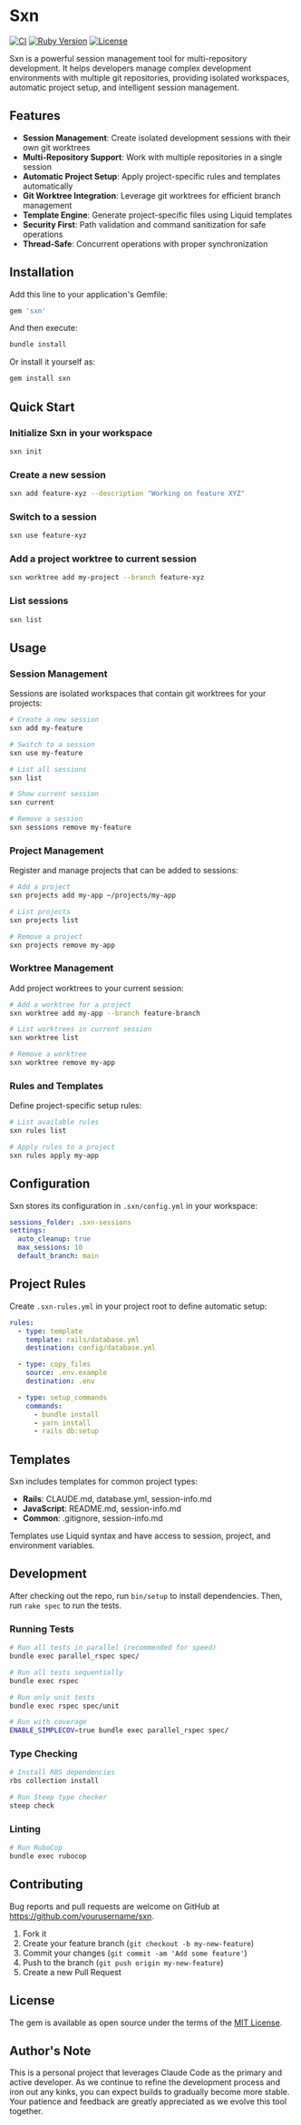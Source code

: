 # Sxn

[![CI](https://github.com/idl3/sxn/actions/workflows/ci.yml/badge.svg)](https://github.com/idl3/sxn/actions/workflows/ci.yml)
[![Ruby Version](https://img.shields.io/badge/ruby-3.2%2B-red)](https://www.ruby-lang.org)
[![License](https://img.shields.io/badge/license-MIT-blue)](LICENSE.txt)

Sxn is a powerful session management tool for multi-repository development. It helps developers manage complex development environments with multiple git repositories, providing isolated workspaces, automatic project setup, and intelligent session management.

## Features

- **Session Management**: Create isolated development sessions with their own git worktrees
- **Multi-Repository Support**: Work with multiple repositories in a single session
- **Automatic Project Setup**: Apply project-specific rules and templates automatically
- **Git Worktree Integration**: Leverage git worktrees for efficient branch management
- **Template Engine**: Generate project-specific files using Liquid templates
- **Security First**: Path validation and command sanitization for safe operations
- **Thread-Safe**: Concurrent operations with proper synchronization

## Installation

Add this line to your application's Gemfile:

```ruby
gem 'sxn'
```

And then execute:

```bash
bundle install
```

Or install it yourself as:

```bash
gem install sxn
```

## Quick Start

### Initialize Sxn in your workspace

```bash
sxn init
```

### Create a new session

```bash
sxn add feature-xyz --description "Working on feature XYZ"
```

### Switch to a session

```bash
sxn use feature-xyz
```

### Add a project worktree to current session

```bash
sxn worktree add my-project --branch feature-xyz
```

### List sessions

```bash
sxn list
```

## Usage

### Session Management

Sessions are isolated workspaces that contain git worktrees for your projects:

```bash
# Create a new session
sxn add my-feature

# Switch to a session
sxn use my-feature

# List all sessions
sxn list

# Show current session
sxn current

# Remove a session
sxn sessions remove my-feature
```

### Project Management

Register and manage projects that can be added to sessions:

```bash
# Add a project
sxn projects add my-app ~/projects/my-app

# List projects
sxn projects list

# Remove a project
sxn projects remove my-app
```

### Worktree Management

Add project worktrees to your current session:

```bash
# Add a worktree for a project
sxn worktree add my-app --branch feature-branch

# List worktrees in current session
sxn worktree list

# Remove a worktree
sxn worktree remove my-app
```

### Rules and Templates

Define project-specific setup rules:

```bash
# List available rules
sxn rules list

# Apply rules to a project
sxn rules apply my-app
```

## Configuration

Sxn stores its configuration in `.sxn/config.yml` in your workspace:

```yaml
sessions_folder: .sxn-sessions
settings:
  auto_cleanup: true
  max_sessions: 10
  default_branch: main
```

## Project Rules

Create `.sxn-rules.yml` in your project root to define automatic setup:

```yaml
rules:
  - type: template
    template: rails/database.yml
    destination: config/database.yml

  - type: copy_files
    source: .env.example
    destination: .env

  - type: setup_commands
    commands:
      - bundle install
      - yarn install
      - rails db:setup
```

## Templates

Sxn includes templates for common project types:

- **Rails**: CLAUDE.md, database.yml, session-info.md
- **JavaScript**: README.md, session-info.md
- **Common**: .gitignore, session-info.md

Templates use Liquid syntax and have access to session, project, and environment variables.

## Development

After checking out the repo, run `bin/setup` to install dependencies. Then, run `rake spec` to run the tests.

### Running Tests

```bash
# Run all tests in parallel (recommended for speed)
bundle exec parallel_rspec spec/

# Run all tests sequentially
bundle exec rspec

# Run only unit tests
bundle exec rspec spec/unit

# Run with coverage
ENABLE_SIMPLECOV=true bundle exec parallel_rspec spec/
```

### Type Checking

```bash
# Install RBS dependencies
rbs collection install

# Run Steep type checker
steep check
```

### Linting

```bash
# Run RuboCop
bundle exec rubocop
```

## Contributing

Bug reports and pull requests are welcome on GitHub at https://github.com/yourusername/sxn.

1. Fork it
2. Create your feature branch (`git checkout -b my-new-feature`)
3. Commit your changes (`git commit -am 'Add some feature'`)
4. Push to the branch (`git push origin my-new-feature`)
5. Create a new Pull Request

## License

The gem is available as open source under the terms of the [MIT License](LICENSE.txt).

## Author's Note

This is a personal project that leverages Claude Code as the primary and active developer. As we continue to refine the development process and iron out any kinks, you can expect builds to gradually become more stable. Your patience and feedback are greatly appreciated as we evolve this tool together.
